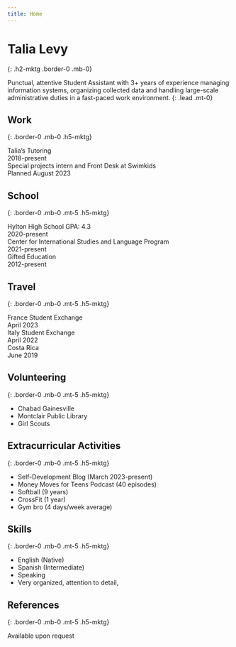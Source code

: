 ```yaml
---
title: Home
---
```


# Talia Levy
{: .h2-mktg .border-0 .mb-0}

Punctual, attentive Student Assistant with 3+ years of experience managing information systems, organizing collected data and handling large-scale administrative duties in a fast-paced work environment.
{: .lead .mt-0}

## Work
{: .border-0 .mb-0 .h5-mktg}

<div class="border-bottom py-2">
  <div class="col-8 d-inline-block">
    Talia’s Tutoring
  </div>
  <div class="col-3 d-inline-block">
    2018-present
  </div>
</div>

<div class="border-bottom py-2">
  <div class="col-8 d-inline-block">
    Special projects intern and Front Desk at Swimkids
  </div>
  <div class="col-3 d-inline-block">
    Planned August 2023
  </div>
</div>

## School
{: .border-0 .mb-0 .mt-5 .h5-mktg}

<div class="border-bottom py-2">
  <div class="col-8 d-inline-block">
    Hylton High School GPA: 4.3
  </div>
  <div class="col-3 d-inline-block">
    2020-present
  </div>
</div>

<div class="border-bottom py-2">
  <div class="col-8 d-inline-block">
    Center for International Studies and Language Program
  </div>
  <div class="col-3 d-inline-block">
    2021-present
  </div>
</div>

<div class="border-bottom py-2">
  <div class="col-8 d-inline-block">
    Gifted Education
  </div>
  <div class="col-3 d-inline-block">
    2012-present
  </div>
</div>

## Travel
{: .border-0 .mb-0 .mt-5 .h5-mktg}

<div class="border-bottom py-2">
  <div class="col-8 d-inline-block">
    France Student Exchange
  </div>
  <div class="col-3 d-inline-block">
    April 2023
  </div>
</div>

<div class="border-bottom py-2">
  <div class="col-8 d-inline-block">
    Italy Student Exchange
  </div>
  <div class="col-3 d-inline-block">
    April 2022
  </div>
</div>

<div class="border-bottom py-2">
  <div class="col-8 d-inline-block">
    Costa Rica
  </div>
  <div class="col-3 d-inline-block">
    June 2019
  </div>
</div>

## Volunteering
{: .border-0 .mb-0 .mt-5 .h5-mktg}

- Chabad Gainesville
- Montclair Public Library
- Girl Scouts

## Extracurricular Activities
{: .border-0 .mb-0 .mt-5 .h5-mktg}

- Self-Development Blog (March 2023-present)
- Money Moves for Teens Podcast (40 episodes)
- Softball (9 years)
- CrossFit (1 year)
- Gym bro (4 days/week average)

## Skills
{: .border-0 .mb-0 .mt-5 .h5-mktg}

- English (Native)
- Spanish (Intermediate)
- Speaking
- Very organized, attention to detail, 

## References
{: .border-0 .mb-0 .mt-5 .h5-mktg}

Available upon request
